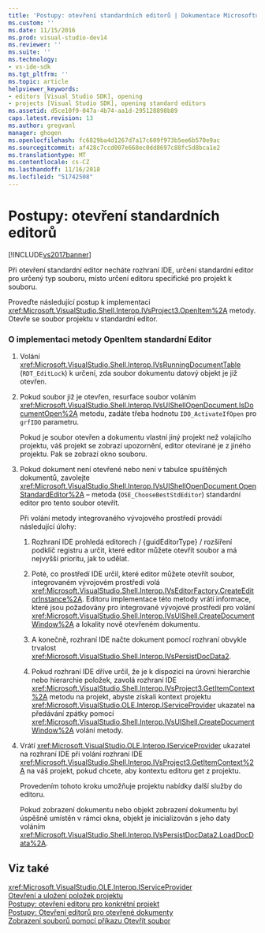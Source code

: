 ```yaml
---
title: 'Postupy: otevření standardních editorů | Dokumentace Microsoftu'
ms.custom: ''
ms.date: 11/15/2016
ms.prod: visual-studio-dev14
ms.reviewer: ''
ms.suite: ''
ms.technology:
- vs-ide-sdk
ms.tgt_pltfrm: ''
ms.topic: article
helpviewer_keywords:
- editors [Visual Studio SDK], opening
- projects [Visual Studio SDK], opening standard editors
ms.assetid: d5ce10f9-047a-4b74-aa1d-295128898b89
caps.latest.revision: 13
ms.author: gregvanl
manager: ghogen
ms.openlocfilehash: fc6829ba4d1267d7a17c609f973b5ee6b570e9ac
ms.sourcegitcommit: af428c7ccd007e668ec0dd8697c88fc5d8bca1e2
ms.translationtype: MT
ms.contentlocale: cs-CZ
ms.lasthandoff: 11/16/2018
ms.locfileid: "51742508"
---
```

# <a name="how-to-open-standard-editors"></a>Postupy: otevření standardních editorů
[!INCLUDE[vs2017banner](../includes/vs2017banner.md)]

Při otevření standardní editor necháte rozhraní IDE, určení standardní editor pro určený typ souboru, místo určení editoru specifické pro projekt k souboru.  
  
 Proveďte následující postup k implementaci <xref:Microsoft.VisualStudio.Shell.Interop.IVsProject3.OpenItem%2A> metody. Otevře se soubor projektu v standardní editor.  
  
### <a name="to-implement-the-openitem-method-with-a-standard-editor"></a>O implementaci metody OpenItem standardní Editor  
  
1.  Volání <xref:Microsoft.VisualStudio.Shell.Interop.IVsRunningDocumentTable> (`RDT_EditLock`) k určení, zda soubor dokumentu datový objekt je již otevřen.  
  
2.  Pokud soubor již je otevřen, resurface soubor voláním <xref:Microsoft.VisualStudio.Shell.Interop.IVsUIShellOpenDocument.IsDocumentOpen%2A> metodu, zadáte třeba hodnotu `IDO_ActivateIfOpen` pro `grfIDO` parametru.  
  
     Pokud je soubor otevřen a dokumentu vlastní jiný projekt než volajícího projektu, váš projekt se zobrazí upozornění, editor otevírané je z jiného projektu. Pak se zobrazí okno souboru.  
  
3.  Pokud dokument není otevřené nebo není v tabulce spuštěných dokumentů, zavolejte <xref:Microsoft.VisualStudio.Shell.Interop.IVsUIShellOpenDocument.OpenStandardEditor%2A> – metoda (`OSE_ChooseBestStdEditor`) standardní editor pro tento soubor otevřít.  
  
     Při volání metody integrovaného vývojového prostředí provádí následující úlohy:  
  
    1.  Rozhraní IDE prohledá editorech / {guidEditorType} / rozšíření podklíč registru a určit, které editor můžete otevřít soubor a má nejvyšší prioritu, jak to udělat.  
  
    2.  Poté, co prostředí IDE určil, které editor můžete otevřít soubor, integrovaném vývojovém prostředí volá <xref:Microsoft.VisualStudio.Shell.Interop.IVsEditorFactory.CreateEditorInstance%2A>. Editoru implementace této metody vrátí informace, které jsou požadovány pro integrované vývojové prostředí pro volání <xref:Microsoft.VisualStudio.Shell.Interop.IVsUIShell.CreateDocumentWindow%2A> a lokality nově otevřeném dokumentu.  
  
    3.  A konečně, rozhraní IDE načte dokument pomocí rozhraní obvykle trvalost <xref:Microsoft.VisualStudio.Shell.Interop.IVsPersistDocData2>.  
  
    4.  Pokud rozhraní IDE dříve určil, že je k dispozici na úrovni hierarchie nebo hierarchie položek, zavolá rozhraní IDE <xref:Microsoft.VisualStudio.Shell.Interop.IVsProject3.GetItemContext%2A> metodu na projekt, abyste získali kontext projektu <xref:Microsoft.VisualStudio.OLE.Interop.IServiceProvider> ukazatel na předávání zpátky pomocí <xref:Microsoft.VisualStudio.Shell.Interop.IVsUIShell.CreateDocumentWindow%2A> volání metody.  
  
4.  Vrátí <xref:Microsoft.VisualStudio.OLE.Interop.IServiceProvider> ukazatel na rozhraní IDE při volání rozhraní IDE <xref:Microsoft.VisualStudio.Shell.Interop.IVsProject3.GetItemContext%2A> na váš projekt, pokud chcete, aby kontextu editoru get z projektu.  
  
     Provedením tohoto kroku umožňuje projektu nabídky další služby do editoru.  
  
     Pokud zobrazení dokumentu nebo objekt zobrazení dokumentu byl úspěšně umístěn v rámci okna, objekt je inicializován s jeho daty voláním <xref:Microsoft.VisualStudio.Shell.Interop.IVsPersistDocData2.LoadDocData%2A>.  
  
## <a name="see-also"></a>Viz také  
 <xref:Microsoft.VisualStudio.OLE.Interop.IServiceProvider>   
 [Otevření a uložení položek projektu](../extensibility/internals/opening-and-saving-project-items.md)   
 [Postupy: otevření editoru pro konkrétní projekt](../extensibility/how-to-open-project-specific-editors.md)   
 [Postupy: Otevření editorů pro otevřené dokumenty](../extensibility/how-to-open-editors-for-open-documents.md)   
 [Zobrazení souborů pomocí příkazu Otevřít soubor](../extensibility/internals/displaying-files-by-using-the-open-file-command.md)

